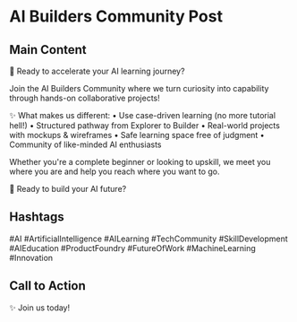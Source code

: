 # AI Builders Community Post

## Main Content

🚀 Ready to accelerate your AI learning journey?

Join the AI Builders Community where we turn curiosity into capability through hands-on collaborative projects!

✨ What makes us different:
• Use case-driven learning (no more tutorial hell!)
• Structured pathway from Explorer to Builder
• Real-world projects with mockups & wireframes
• Safe learning space free of judgment
• Community of like-minded AI enthusiasts

Whether you're a complete beginner or looking to upskill, we meet you where you are and help you reach where you want to go.

🎯 Ready to build your AI future?

## Hashtags

#AI #ArtificialIntelligence #AILearning #TechCommunity #SkillDevelopment #AIEducation #ProductFoundry #FutureOfWork #MachineLearning #Innovation

## Call to Action

✨ Join us today!